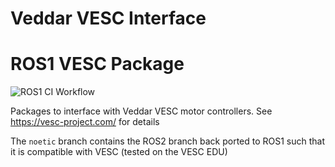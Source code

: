 # Veddar VESC Interface
# ROS1 VESC Package

![ROS1 CI Workflow](https://github.com/f1tenth/vesc/workflows/ROS1%20CI%20Workflow/badge.svg)

Packages to interface with Veddar VESC motor controllers. See https://vesc-project.com/ for details

The ```noetic``` branch contains the ROS2 branch back ported to ROS1 such that it is compatible with VESC (tested on the VESC EDU)
